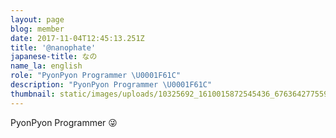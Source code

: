 ```yaml
---
layout: page
blog: member
date: 2017-11-04T12:45:13.251Z
title: '@nanophate'
japanese-title: なの
name_la: english
role: "PyonPyon Programmer \U0001F61C"
description: "PyonPyon Programmer \U0001F61C"
thumbnail: static/images/uploads/10325692_1610015872545436_6763642775598242395_n-1.jpg
---
```

PyonPyon Programmer 😜
